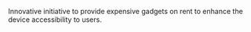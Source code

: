 Innovative initiative to provide expensive gadgets on rent to enhance the device accessibility to users.
